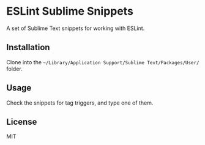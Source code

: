 # ESLint Sublime Snippets

A set of Sublime Text snippets for working with ESLint.

## Installation

Clone into the `~/Library/Application Support/Sublime Text/Packages/User/` folder.

## Usage

Check the snippets for tag triggers, and type one of them.

## License

MIT
